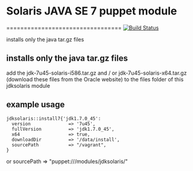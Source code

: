# Solaris JAVA SE 7 puppet module
=================================
[![Build Status](https://travis-ci.org/biemond/biemond-jdksolaris.png)](https://travis-ci.org/biemond/biemond-jdksolaris)

installs only the java tar.gz files


installs only the java tar.gz files
-----------------------------------

add the jdk-7u45-solaris-i586.tar.gz and / or jdk-7u45-solaris-x64.tar.gz (download these files from the Oracle website) to the files folder of this jdksolaris module

example usage
-------------

    jdksolaris::install7{'jdk1.7.0_45':
      version              => '7u45',
      fullVersion          => 'jdk1.7.0_45',
      x64                  => true,
      downloadDir          => '/data/install',
      sourcePath           => "/vagrant",
    }

or sourcePath => "puppet:///modules/jdksolaris/"

